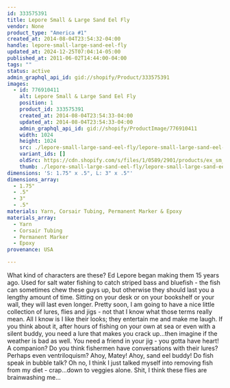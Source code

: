 ```yaml
---
id: 333575391
title: Lepore Small & Large Sand Eel Fly
vendor: None
product_type: "America #1"
created_at: 2014-08-04T23:54:32-04:00
handle: lepore-small-large-sand-eel-fly
updated_at: 2024-12-25T07:04:14-05:00
published_at: 2011-06-02T14:44:00-04:00
tags: ""
status: active
admin_graphql_api_id: gid://shopify/Product/333575391
images:
  - id: 776910411
    alt: Lepore Small & Large Sand Eel Fly
    position: 1
    product_id: 333575391
    created_at: 2014-08-04T23:54:33-04:00
    updated_at: 2014-08-04T23:54:33-04:00
    admin_graphql_api_id: gid://shopify/ProductImage/776910411
    width: 1024
    height: 1024
    src: ./lepore-small-large-sand-eel-fly/lepore-small-large-sand-eel-fly__0.jpg
    variant_ids: []
    oldSrc: https://cdn.shopify.com/s/files/1/0589/2901/products/ex_sm_hooks_5583.jpeg?v=1407210873
    thumb: ./lepore-small-large-sand-eel-fly/lepore-small-large-sand-eel-fly__0-thumb.jpg
dimensions: 'S: 1.75" x .5", L: 3" x .5"'
dimensions_array:
  - 1.75"
  - .5"
  - 3"
  - .5"
materials: Yarn, Corsair Tubing, Permanent Marker & Epoxy
materials_array:
  - Yarn
  - Corsair Tubing
  - Permanent Marker
  - Epoxy
provenance: USA

---
```


What kind of characters are these? Ed Lepore began making them 15 years ago. Used for salt water fishing to catch striped bass and bluefish - the fish can sometimes chew these guys up, but otherwise they should last you a lengthy amount of time. Sitting on your desk or on your bookshelf or your wall, they will last even longer. Pretty soon, I am going to have a nice little collection of lures, flies and jigs - not that I know what those terms really mean. All I know is I like their looks; they entertain me and make me laugh. If you think about it, after hours of fishing on your own at sea or even with a silent buddy, you need a lure that makes you crack up...then imagine if the weather is bad as well. You need a friend in your jig - you gotta have heart! A companion? Do you think fishermen have conversations with their lures? Perhaps even ventriloquism? Ahoy, Matey! Ahoy, sand eel buddy! Do fish speak in bubble talk? Oh no, I think I just talked myself into removing fish from my diet - crap...down to veggies alone. Shit, I think these flies are brainwashing me...
